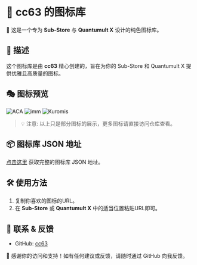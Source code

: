 # 🎨 cc63 的图标库

🌟 这是一个专为 **Sub-Store** 与 **Quantumult X** 设计的纯色图标库。

## 🚀 描述
这个图标库是由 **cc63** 精心创建的，旨在为你的 Sub-Store 和 Quantumult X 提供优雅且高质量的图标。

## 🎭 图标预览

![ACA](https://raw.githubusercontent.com/cc63/ICON/main/icons/Nexitally.png) ![imm](https://raw.githubusercontent.com/cc63/ICON/main/icons/imm.png) ![Kuromis](https://raw.githubusercontent.com/cc63/ICON/main/icons/Kuromis.png)

> 💡 注意: 以上只是部分图标的展示，更多图标请直接访问仓库查看。

## 📦 图标库 JSON 地址
[点击这里](https://raw.githubusercontent.com/cc63/ICON/main/icons.json) 获取完整的图标库 JSON 地址。

## 🛠 使用方法
1. 复制你喜欢的图标的URL。
2. 在 **Sub-Store** 或 **Quantumult X** 中的适当位置粘贴URL即可。

## 💼 联系 & 反馈
- GitHub: [cc63](https://github.com/cc63)

🙌 感谢你的访问和支持！如有任何建议或反馈，请随时通过 GitHub 向我反馈。
